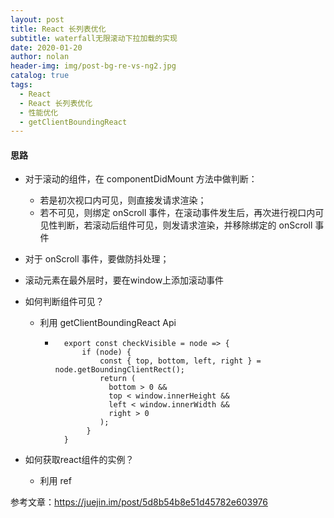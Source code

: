 ```yaml
---
layout: post
title: React 长列表优化
subtitle: waterfall无限滚动下拉加载的实现
date: 2020-01-20
author: nolan
header-img: img/post-bg-re-vs-ng2.jpg
catalog: true
tags:
  - React
  - React 长列表优化
  - 性能优化
  - getClientBoundingReact
---
```



#### 思路

-   对于滚动的组件，在 componentDidMount 方法中做判断：
    
    -   若是初次视口内可见，则直接发请求渲染；
    -   若不可见，则绑定 onScroll 事件，在滚动事件发生后，再次进行视口内可见性判断，若滚动后组件可见，则发请求渲染，并移除绑定的 onScroll 事件

-   对于 onScroll 事件，要做防抖处理；
-   滚动元素在最外层时，要在window上添加滚动事件

-   如何判断组件可见？
    -   利用 getClientBoundingReact Api
    
        -       export const checkVisible = node => {
                    if (node) {
                        const { top, bottom, left, right } = node.getBoundingClientRect();
                        return (
                          bottom > 0 &&
                          top < window.innerHeight &&
                          left < window.innerWidth &&
                          right > 0
                        );
                     }
                }

-   如何获取react组件的实例？
    -   利用 ref


参考文章：https://juejin.im/post/5d8b54b8e51d45782e603976
       

